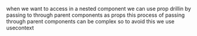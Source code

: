 when  we want to access in a nested component we can use prop drillin by passing to through parent components as props 
this process of passing through parent components can be complex so to avoid this we use usecontext 